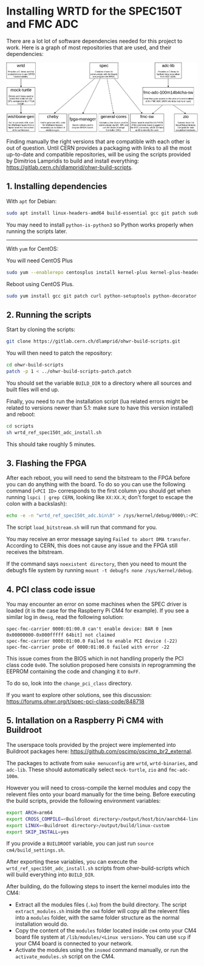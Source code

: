# Installing WRTD for the SPEC150T and FMC ADC

There are a lot lot of software dependencies needed for this project to work.
Here is a graph of most repositories that are used, and their dependencies:

<img src="dependencies.png">

Finding manually the right versions that are compatible with each other is out of question.
Until CERN provides a packaging with links to all the most up-to-date and compatible repositories, will be using the scripts provided by Dimitrios Lampridis to build and install everything:
https://gitlab.cern.ch/dlamprid/ohwr-build-scripts.

## 1. Installing dependencies 

With `apt` for Debian:
```bash
sudo apt install linux-headers-amd64 build-essential gcc git patch sudo curl lua5.1 python-setuptools python-yaml python-decorator libreadline-dev
```
You may need to install `python-is-python3` so Python works properly when running the scripts later.

---

With `yum` for CentOS:

You will need CentOS Plus
```bash
sudo yum --enablerepo centosplus install kernel-plus kernel-plus-headers kernel-plus-devel
```
Reboot using CentOS Plus.
```bash
sudo yum install gcc git patch curl python-setuptools python-decorator python-yaml readline-devel
```

## 2. Running the scripts

Start by cloning the scripts:
```bash
git clone https://gitlab.cern.ch/dlamprid/ohwr-build-scripts.git
```

You will then need to patch the repository:
```bash
cd ohwr-build-scripts
patch -p 1 < ../ohwr-build-scripts-patch.patch
```

You should set the variable `BUILD_DIR` to a directory where all sources and built files will end up.

Finally, you need to run the installation script (lua related errors might be related to versions newer than 5.1: make sure to have this version
installed) and reboot:
```bash
cd scripts
sh wrtd_ref_spec150t_adc_install.sh
```
This should take roughly 5 minutes.

## 3. Flashing the FPGA

After each reboot, you will need to send the bitstream to the FPGA before you can do anything with the board.
To do so you can use the following command (`<PCI ID>` corresponds to the first column you should get when running `lspci | grep CERN`, looking like `XX:XX.X`; don't forget to escape the colon with a backslash):
```bash
echo -e -n "wrtd_ref_spec150t_adc.bin\0" > /sys/kernel/debug/0000\:<PCI ID>/fpga_firmware
```
The script `load_bitstream.sh` will run that command for you.

You may receive an error message saying `Failed to abort DMA transfer`. According to CERN, this does not cause any issue and the FPGA still receives the bitstream.

If the command says `noexistent directory`, then you need to mount the debugfs file system by running `mount -t debugfs none /sys/kernel/debug`.

## 4. PCI class code issue

You may encounter an error on some machines when the SPEC driver is loaded (it is the case for the Raspberry Pi CM4 for example).
If you see a similar log in `dmesg`, read the following solution:
```
spec-fmc-carrier 0000:01:00.0 can't enable device: BAR 0 [mem 0x00000000-0x000fffff 64bit] not claimed
spec-fmc-carrier 0000:01:00.0 Failed to enable PCI device (-22)
spec-fmc-carrier probe of 0000:01:00.0 failed with error -22
```
This issue comes from the BIOS which in not handling properly the PCI class code `0x00`.
The solution proposed here consists in reprogramming the EEPROM containing the code and changing it to `0xFF`.

To do so, look into the `change_pci_class` directory.

If you want to explore other solutions, see this discussion:
https://forums.ohwr.org/t/spec-pci-class-code/848718

## 5. Intallation on a Raspberry Pi CM4 with Buildroot

The userspace tools provided by the project were implemented into Buildroot packages here:
https://github.com/oscimp/oscimp_br2_external.

The packages to activate from `make menuconfig` are `wrtd`, `wrtd-binaries`, and `adc-lib`.
These should automatically select `mock-turtle`, `zio` and `fmc-adc-100m`.

However you will need to cross-compile the kernel modules and copy the relevent files onto your board manually for the time being.
Before executing the build scripts, provide the following environment variables:
```bash
export ARCH=arm64
export CROSS_COMPILE=<Buildroot directory>/output/host/bin/aarch64-linux-
export LINUX=<Buildroot directory>/output/build/linux-custom
export SKIP_INSTALL=yes
```
If you provide a `BUILDROOT` variable, you can just run `source cm4/build_settings.sh`.

After exporting these variables, you can execute the `wrtd_ref_spec150t_adc_install.sh` scripts from ohwr-build-scripts which will build everything into `BUILD_DIR`.

After building, do the following steps to insert the kernel modules into the CM4:
- Extract all the modules files (`.ko`) from the build directory. The script `extract_modules.sh` inside the `cm4` folder will copy all the relevent files into a `modules` folder, with the same folder structure as the normal installation would do.
- Copy the content of the `modules` folder located inside `cm4` onto your CM4 board file system at `/lib/modules/<Linux version>`. You can use `scp` if your CM4 board is connected to your network.
- Activate the modules using the `insmod` command manually, or run the `activate_modules.sh` script on the CM4.
